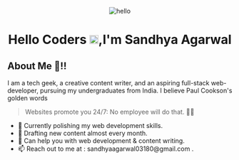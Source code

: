 <p align="center"> <img src="https://lh3.googleusercontent.com/proxy/At6r6XUCpO7wTWWIYxndpM4HRHDb_dfAeFyPjwZLh1ISLCQmkya6eV53vwvB3yBvNVWorP3PCxUKWOph2Pg1d1ZW99_2eAuoDA6tF-Zc_vjvM681AygPyEd531ZRlg" alt="hello" /> </p>
<h1 align="center">Hello Coders <img src="https://media.giphy.com/media/hvRJCLFzcasrR4ia7z/giphy.gif" width="20px">,I'm Sandhya Agarwal</h1>

## About Me 🧐!!

I am a tech geek, a creative content writer, and an aspiring full-stack web-developer, pursuing my undergraduates from India. I believe  Paul Cookson's golden words 
> Websites promote you 24/7: No employee will do that. 🙌🏻

<ul>

 <li> 🔭 Currently polishing my web development skills. </li>
 <li> 🌱 Drafting new content almost every month. </li>
 <li> 💬 Can help you with web development & content writing. </li>
 <li> 📫 Reach out to me at : sandhyaagarwal03180@gmail.com . </li>

</ul>

